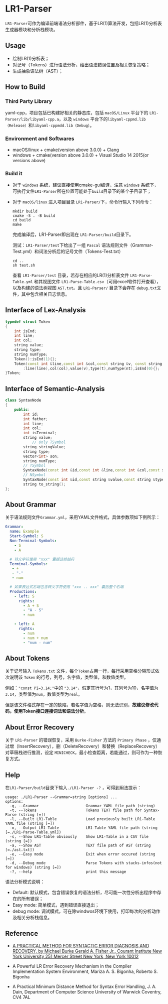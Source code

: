 # LR1-Parser

`LR1-Parser`可作为编译前端语法分析部件，基于LR(1)算法开发，包括LR(1)分析表生成器模块和分析栈模块。



## Usage

* 绘制LR(1)分析表；
* 对记号（Tokens）进行语法分析，给出语法错误位置及相关恢复策略；
* 生成抽象语法树（AST）；



## How to Build

### Third Party Library

yaml-cpp，项目包括已构建好相关的静态库，包括 `macOS/Linux` 平台下的 `LR1-Parser/lib/libyaml-cpp.a`，以及 `windows` 平台下的`libyaml-cppmd.lib（Release）`和`libyaml-cppmdd.lib（Debug）`。

### Environment and Softwares

* macOS/linux + cmake(version above 3.0.0) + Clang
* windows + cmake(version above 3.0.0) + Visual Studio 14 2015(or versions above)

### Build it

* 对于 `windows` 系统，建议直接使用cmake-gui编译，注意 `windows` 系统下，可执行文件`LR1-Parser`所在位置可能处于`build`目录下的某个子目录下；

* 对于 `macOS/linux` 进入项目目录 `LR1-Parser/`下，命令行输入下列命令：

   ```shell
   mkdir build
   cmake -S . -B build
   cd build
   make
   ```

   完成编译后，LR1-Parser即出现在 `LR1-Parser/build`目录下。

   测试：`LR1-Parser/test`下给出了一组 `Pascal` 语法规则文件（Grammar-Test.yml）和词法分析后的记号文件（Tokens-Test.txt）

   ```shell
   cd ..
   sh test.sh
   ```

   查看 `LR1-Parser/test` 目录，若存在相应的LR(1)分析表文件 `LR1-Parse-Table.yml` 和其视图文件 `LR1-Parse-Table.csv`（可用excel软件打开查看），以及构建的语法树视图 `AST.txt`。且 `LR1-Parser/` 目录下会存在 `debug.txt`文件，其中包含相关日志信息。



## Interface of Lex-Analysis

```c++
typedef struct Token
{
    int isEnd;
    int line;
    int col;
    string value;
    string type;
    string numType;
    Token():isEnd(1){};
    Token(const int &line,const int &col,const string &v, const string &t,const string &nt)
        :line(line),col(col),value(v),type(t),numType(nt),isEnd(0){};
}Token;
```



## Interface of Semantic-Analysis

```c++
class SyntaxNode
{
    public:
        int id;
        int father;
        int line;
        int col;
        int isTerminal;
        string value;
  			// Only TSymbol
        string stringValue;
        string type;
        vector<int> son;
        string numType;
        // TSymbol
        SyntaxNode(const int &id,const int &line,const int &col,const string &value,const string &type,const string &numType);
        // NSymbol
        SyntaxNode(const int &id,const string &value,const string &type);
        string to_string();
};
```



## About Grammar

关于语法规则文件`Grammar.yml`，采用YAML文件格式，具体参数项如下例所示：

```yaml
Grammar:
  name: Example
  Start-Symbol: S
  Non-Terminal-Symbols:
    - S
    - A

  # 转义字符使用 "xxx" 囊括该终结符
  Terminal-Symbols:
   - +
   - "-"
   - num

  # 如果表达式右端包含转义字符使用 "xxx .. xxx" 囊括整个右端
  Productions:
    - left: S
      rights:
      	- A + S
      	- "A - S"
        - num

    - left: A
      rights:
        - num
        - num + num
        - "num - num"
```



## About Tokens

关于记号输入 `Tokens.txt` 文件，每个`Token`占用一行，每行采用空格分隔形式依次说明该 `Token` 的行号，列号，名字值，类型值，和数值类型。

例如：`"const PI=3.14;"`中的 `"3.14"`，假定其行号为1，其列号为10，名字值为`3.14`，类型值为`num`，数值类型为`real`。

但是该文件格式存在一定的缺陷，若名字值为空格，则无法识别，**故建议修改代码，使用Token接口连接词法和语法分析**。



## About Error Recovery

关于 `LR1-Parser` 的错误恢复，采用 `Burke-Fisher` 方法的 `Primary Phase` ，仅通过增（InsertRecovery），删（DeleteRecovery）和替换（ReplaceRecovery）对草稿栈进行推测，设定 `MINICHECK`，最小检查距离，若能通过，则可作为一种恢复方式。



## Help

在`LR1-Parser/build`目录下输入`./LR1-Parser -?` ，可得到用法提示：

```shell
usage: ./LR1-Parser --Grammar=string [options] ... 
options:
  -g, --Grammar                     Grammar YAML file path (string)
  -t, --Tokens                      Tokens TEXT file path for Syntax-Parse (string [=])
  -l, --Built LR1-Table             Load previously built LR1-Table YAML file (string [=])
  -o, --Output LR1-Table            LR1-Table YAML file path (string [=./LR1-Parse-Table.yml])
  -s, --Show LR1-Table obviously    Show LR1-Table in a CSV file (string [=])
  -a, --Show AST                    TEXT file path of AST (string [=./ast.txt])
  -e, --Easy mode                   Exit when error occured (string [=])
  -d, --Debug mode                  Parse Tokens with stacks-infos(not for windows) (string [=])
  -?, --help                        print this message
```

语法分析模式说明：

* Default: 默认模式，包含错误恢复的语法分析，尽可能一次性分析出程序中存在的所有错误；
* Easy mode: 简单模式，遇到错误直接退出；
* debug mode: 调试模式，可在除windwos环境下使用，打印每次的分析动作及相关分析栈信息。



## Reference

* [A PRACTICAL METHOD FOR SYNTACTIC ERROR DIAGNOSIS AND RECOVERY, by Michael Burke Gerald A. Fisher Jr., Courant Institute New York University 251 Mercer Street New York, New York 10012](https://github.com/samona-omo/LR1-Parser/blob/main/docs/A%20PRACTICAL%20METHOD%20FOR%20SYNTACTIC%20ERROR%20DIAGNOSIS%20AND%20RECOVERY.pdf)

* A Powerful LR Error Recovery Mechanism in the Compiler Implementation System Environment, Mariza A. S. Bigonha, Roberto S. Bigonha 

* A Practical Minimum Distance Method for Syntax Error Handling, J. A. Dain, Department of Computer Science University of Warwick Coventry, CV4 7AL
